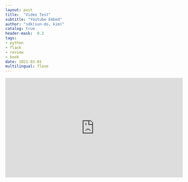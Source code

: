 ```yaml
---
layout: post
title:  "Video Test"
subtitle: "Youtube Embed"
author: "sdk(sun-do, kim)"
catalog: true
header-mask:  0.3
tags:
- python
- flask
- review
- book
date: 2021-03-01
multilingual: flase
---
```


<div>
    <iframe width="560" height="315" src="https://www.youtube.com/embed/POBUwZJXXFM" title="YouTube video player" frameborder="0" allow="accelerometer; autoplay; clipboard-write; encrypted-media; gyroscope; picture-in-picture" allowfullscreen></iframe>
</div>
